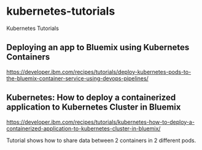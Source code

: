 # kubernetes-tutorials
Kubernetes Tutorials 

## Deploying an app to Bluemix using Kubernetes Containers 

https://developer.ibm.com/recipes/tutorials/deploy-kubernetes-pods-to-the-bluemix-container-service-using-devops-pipelines/

## Kubernetes: How to deploy a containerized application to Kubernetes Cluster in Bluemix

https://developer.ibm.com/recipes/tutorials/kubernetes-how-to-deploy-a-containerized-application-to-kubernetes-cluster-in-bluemix/

Tutorial shows how to share data between 2 containers in 2 different pods. 

